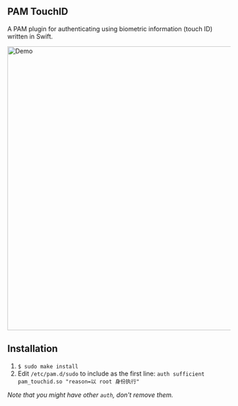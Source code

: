 PAM TouchID
-----------
A PAM plugin for authenticating using biometric information (touch ID) written in Swift.

<img src="https://cloud.githubusercontent.com/assets/232113/20745146/c5bd64d0-b694-11e6-8963-cc6f6a16d1f8.gif" alt="Demo" width="640" />

Installation
------------

1. `$ sudo make install`
2. Edit `/etc/pam.d/sudo` to include as the first line: `auth sufficient pam_touchid.so "reason=以 root 身份执行"`

_Note that you might have other `auth`, don't remove them._
